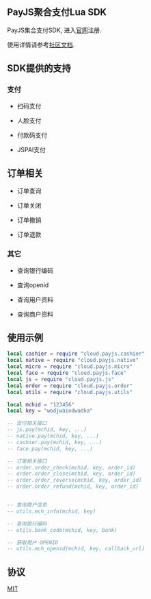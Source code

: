 ## PayJS聚合支付Lua SDK

  PayJS集合支付SDK, 进入[官网](https://payjs.cn/)注册.

  使用详情请参考[社区文档](https://help.payjs.cn).

## SDK提供的支持

### 支付

  * 扫码支付

  * 人脸支付

  * 付款码支付

  * JSPAI支付

## 订单相关

  * 订单查询

  * 订单关闭

  * 订单撤销

  * 订单退款

### 其它

  * 查询银行编码

  * 查询openid

  * 查询用户资料

  * 查询商户资料

## 使用示例

```lua
local cashier = require "cloud.payjs.cashier"
local native = require "cloud.payjs.native"
local micro = require "cloud.payjs.micro"
local face = require "cloud.payjs.face"
local js = require "cloud.payjs.js"
local order = require "cloud.payjs.order"
local utils = require "cloud.payjs.utils"

local mchid = "123456"
local key = "wodjwaiodwadka"

-- 支付相关接口
-- js.pay(mchid, key, ...)
-- native.pay(mchid, key, ...)
-- cashier.pay(mchid, key, ...)
-- face.pay(mchid, key, ...)

-- 订单相关接口
-- order.order_check(mchid, key, order_id)
-- order.order_close(mchid, key, order_id)
-- order.order_reverse(mchid, key, order_id)
-- order.order_refund(mchid, key, order_id)


-- 查询商户信息
-- utils.mch_info(mchid, key)

-- 查询银行编码
-- utils.bank_code(mchid, key, bank)

-- 获取用户 OPENID
-- utils.mch_openid(mchid, key, callback_url)
```


## 协议

  [MIT](https://github.com/CandyMi/payjs-lua/blob/master/LICENSE)


